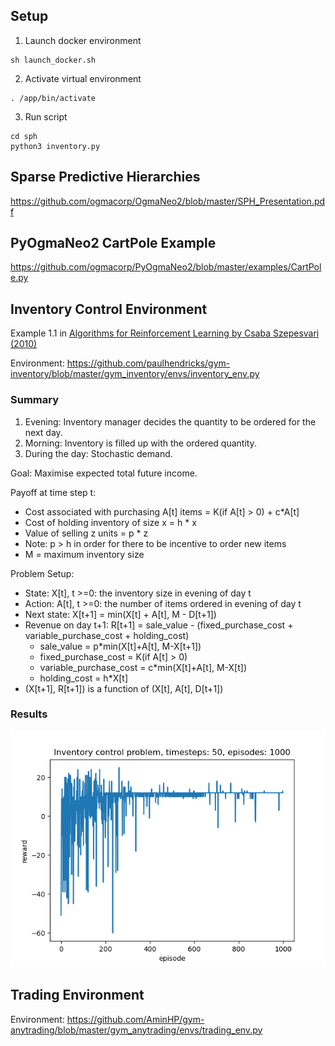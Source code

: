 ## Setup

1. Launch docker environment
```
sh launch_docker.sh
```
2. Activate virtual environment
```
. /app/bin/activate
```
3. Run script
```
cd sph
python3 inventory.py
```

## Sparse Predictive Hierarchies
https://github.com/ogmacorp/OgmaNeo2/blob/master/SPH_Presentation.pdf

## PyOgmaNeo2 CartPole Example
https://github.com/ogmacorp/PyOgmaNeo2/blob/master/examples/CartPole.py

## Inventory Control Environment

Example 1.1 in [Algorithms for Reinforcement Learning by Csaba Szepesvari (2010)](https://sites.ualberta.ca/~szepesva/RLBook.html)

Environment: https://github.com/paulhendricks/gym-inventory/blob/master/gym_inventory/envs/inventory_env.py

### Summary

1. Evening: Inventory manager decides the quantity to be ordered for the next day.
2. Morning: Inventory is filled up with the ordered quantity.
3. During the day: Stochastic demand.

Goal: Maximise expected total future income.

Payoff at time step t:
- Cost associated with purchasing A[t] items = K(if A[t] > 0) + c*A[t]
- Cost of holding inventory of size x = h * x
- Value of selling z units = p * z
- Note: p > h in order for there to be incentive to order new items
- M = maximum inventory size

Problem Setup:
- State: X[t], t >=0: the inventory size in evening of day t
- Action: A[t], t >=0: the number of items ordered in evening of day t
- Next state: X[t+1] = min(X[t] + A[t], M - D[t+1])
- Revenue on day t+1: R[t+1] = sale_value - (fixed_purchase_cost +  variable_purchase_cost + holding_cost)
  - sale_value = p*min(X[t]+A[t], M-X[t+1])
  - fixed_purchase_cost = K(if A[t] > 0)
  - variable_purchase_cost = c*min(X[t]+A[t], M-X[t])
  - holding_cost = h*X[t]
- (X[t+1], R[t+1]) is a function of (X[t], A[t], D[t+1])

### Results
![results](inventory_1000_50.png)


## Trading Environment

Environment: https://github.com/AminHP/gym-anytrading/blob/master/gym_anytrading/envs/trading_env.py
